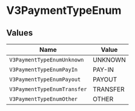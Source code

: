 # V3PaymentTypeEnum


## Values

| Name                        | Value                       |
| --------------------------- | --------------------------- |
| `V3PaymentTypeEnumUnknown`  | UNKNOWN                     |
| `V3PaymentTypeEnumPayIn`    | PAY-IN                      |
| `V3PaymentTypeEnumPayout`   | PAYOUT                      |
| `V3PaymentTypeEnumTransfer` | TRANSFER                    |
| `V3PaymentTypeEnumOther`    | OTHER                       |